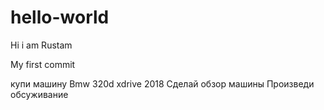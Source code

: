 # hello-world

Hi i am Rustam

My first commit 

купи машину 
Bmw 320d xdrive 2018
Сделай обзор машины 
Произведи обсуживание 

